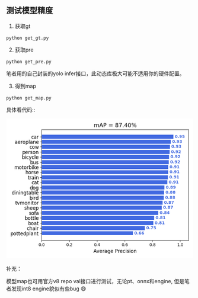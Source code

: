 ## 测试模型精度

1. 获取gt
```
python get_gt.py 
```

2. 获取pre
```
python get_pre.py 
```

笔者用的自己封装的yolo infer接口，此动态库极大可能不适用你的硬件配置。

3. 得到map

```
python get_map.py 
```

具体看代码::

![](./map_out/results/map.png)

补充：

模型map也可用官方v8 repo val接口进行测试，无论pt、onnx和engine, 但是笔者发现int8 engine貌似有些bug :sweat_smile: